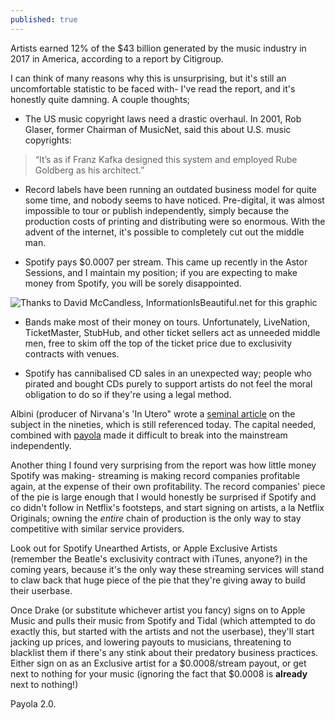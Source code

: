 ```yaml
---
published: true
---
```

Artists earned 12% of the $43 billion generated by the music industry in 2017 in America, according to a report by Citigroup.

I can think of many reasons why this is unsurprising, but it's still an uncomfortable statistic to be faced with- I've read the report, and it's honestly quite damning. A couple thoughts;

* The US music copyright laws need a drastic overhaul. In 2001, Rob Glaser, former Chairman of MusicNet, said this about U.S. music
copyrights:

> “It’s as if Franz Kafka designed this system and employed Rube
Goldberg as his architect.”

* Record labels have been running an outdated business model for quite some time, and nobody seems to have noticed. Pre-digital, it was almost impossible to tour or publish independently, simply because the production costs of printing and distributing were so enormous. With the advent of the internet, it's possible to completely cut out the middle man.

* Spotify pays $0.0007 per stream. This came up recently in the Astor Sessions, and I maintain my position; if you are expecting to make money from Spotify, you will be sorely disappointed.

![Thanks to David McCandless, InformationIsBeautiful.net for this graphic]({{site.baseurl}}/assets/img/streamwage.jpg)


* Bands make most of their money on tours. Unfortunately, LiveNation, TicketMaster, StubHub, and other ticket sellers act as unneeded middle men, free to skim off the top of the ticket price due to exclusivity contracts with venues.

* Spotify has cannibalised CD sales in an unexpected way; people who pirated and bought CDs purely to support artists do not feel the moral obligation to do so if they're using a legal method.

Albini (producer of Nirvana's 'In Utero" wrote a [seminal article](https://www.negativland.com/news/?page_id=17) on the subject in the nineties, which is still referenced today. The capital needed, combined with [payola](https://en.wikipedia.org/wiki/Payola) made it difficult to break into the mainstream independently.

Another thing I found very surprising from the report was how little money Spotify was making- streaming is making record companies profitable again, at the expense of their own profitability. The record companies' piece of the pie is large enough that I would honestly be surprised if Spotify and co didn't follow in Netflix's footsteps, and start signing on artists, a la Netflix Originals; owning the _entire_ chain of production is the only way to stay competitive with similar service providers.

Look out for Spotify Unearthed Artists, or Apple Exclusive Artists (remember the Beatle's exclusivity contract with iTunes, anyone?) in the coming years, because it's the only way these streaming services will stand to claw back that huge piece of the pie that they're giving away to build their userbase.

Once Drake (or substitute whichever artist you fancy) signs on to Apple Music and pulls their music from Spotify and Tidal (which attempted to do exactly this, but started with the artists and not the userbase), they'll start jacking up prices, and lowering payouts to musicians, threatening to blacklist them if there's any stink about their predatory business practices. Either sign on as an Exclusive artist for a $0.0008/stream payout, or get next to nothing for your music (ignoring the fact that $0.0008 is __already__ next to nothing!)

Payola 2.0.
